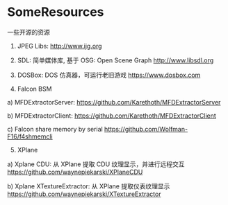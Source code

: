# SomeResources
一些开源的资源

1) JPEG Libs:
  http://www.ijg.org
  
2) SDL: 简单媒体库, 基于 OSG: Open Scene Graph
  http://www.libsdl.org
  
3) DOSBox: DOS 仿真器，可运行老旧游戏
  https://www.dosbox.com
 
4) Falcon BSM

a) MFDExtractorServer:
  https://github.com/Karethoth/MFDExtractorServer
  
b) MFDExtractorClient:
  https://github.com/Karethoth/MFDExtractorClient
  
c) Falcon share memory by serial
  https://github.com/Wolfman-F16/f4shmemcli

5) XPlane

a) Xplane CDU: 从 XPlane 提取 CDU 纹理显示，并进行远程交互
  https://github.com/waynepiekarski/XPlaneCDU
  
b) Xplane XTextureExtractor: 从 XPlane 提取仪表纹理显示
  https://github.com/waynepiekarski/XTextureExtractor

